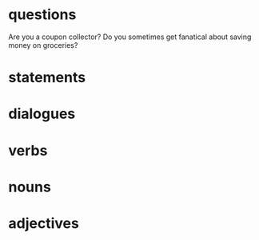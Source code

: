 # questions
 Are you a coupon collector? Do you sometimes get fanatical about saving money on groceries?

# statements

# dialogues

# verbs

# nouns

# adjectives